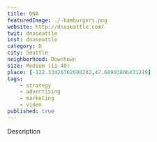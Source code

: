 ```yaml
---
title: DNA
featuredImage: ./-hamburgers.png
website: http://dnaseattle.com/
twit: dnaseattle
inst: dnaseattle
category: D
city: Seattle
neighborhood: Downtown
size: Medium (11-40)
place: [-122.33426762698282,47.60903806431219]
tags:
    - strategy
    - advertising
    - marketing
    - video
published: true
---
```


Description
